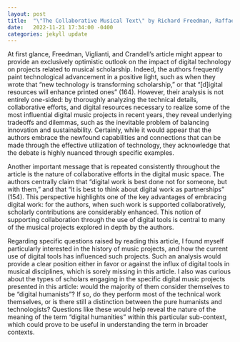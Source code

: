 ```yaml
---
layout: post
title:  "\"The Collaborative Musical Text\" by Richard Freedman, Raffaele Viglianti, and Adam Crandell"
date:   2022-11-21 17:34:00 -0400
categories: jekyll update
---
```


At first glance, Freedman, Viglianti, and Crandell’s article might appear to provide an exclusively optimistic outlook on the impact of digital technology on projects related to musical scholarship. Indeed, the authors frequently paint technological advancement in a positive light, such as when they wrote that “new technology is transforming scholarship,” or that “[d]igital resources will enhance printed ones” (164). However, their analysis is not entirely one-sided: by thoroughly analyzing the technical details, collaborative efforts, and digital resources necessary to realize some of the most influential digital music projects in recent years, they reveal underlying tradeoffs and dilemmas, such as the inevitable problem of balancing innovation and sustainability. Certainly, while it would appear that the authors embrace the newfound capabilities and connections that can be made through the effective utilization of technology, they acknowledge that the debate is highly nuanced through specific examples.

Another important message that is repeated consistently throughout the article is the nature of collaborative efforts in the digital music space. The authors centrally claim that “digital work is best done not for someone, but with them,” and that “it is best to think about digital work as partnerships” (154). This perspective highlights one of the key advantages of embracing digital work: for the authors, when such work is supported collaboratively, scholarly contributions are considerably enhanced. This notion of supporting collaboration through the use of digital tools is central to many of the musical projects explored in depth by the authors.

Regarding specific questions raised by reading this article, I found myself particularly interested in the history of music projects, and how the current use of digital tools has influenced such projects. Such an analysis would provide a clear position either in favor or against the influx of digital tools in musical disciplines, which is sorely missing in this article. I also was curious about the types of scholars engaging in the specific digital music projects presented in this article: would the majority of them consider themselves to be “digital humanists”? If so, do they perform most of the technical work themselves, or is there still a distinction between the pure humanists and technologists? Questions like these would help reveal the nature of the meaning of the term “digital humanities” within this particular sub-context, which could prove to be useful in understanding the term in broader contexts.
